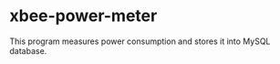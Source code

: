 xbee-power-meter
================

This program measures power consumption and stores it into MySQL database.

